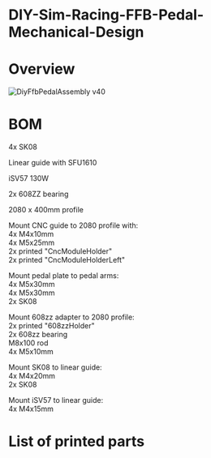 # DIY-Sim-Racing-FFB-Pedal-Mechanical-Design


# Overview
![DiyFfbPedalAssembly v40](https://github.com/user-attachments/assets/1ae5f71a-5aaa-4afb-881e-3f1bc7ac7ce3)


# BOM
4x SK08

Linear guide with SFU1610

iSV57 130W

2x 608ZZ bearing

2080 x 400mm profile


Mount CNC guide to 2080 profile with:<br>
4x M4x10mm <br>
4x M5x25mm <br>
2x printed "CncModuleHolder" <br>
2x printed "CncModuleHolderLeft" <br>

Mount pedal plate to pedal arms: <br>
4x M5x30mm <br>
4x M5x30mm <br>
2x SK08 <br>

Mount 608zz adapter to 2080 profile: <br>
2x printed "608zzHolder" <br>
2x 608zz bearing <br>
M8x100 rod <br>
4x M5x10mm


Mount SK08 to linear guide:<br>
4x M4x20mm<br>
2x SK08<br>

Mount iSV57 to linear guide:<br>
4x M4x15mm




# List of printed parts

